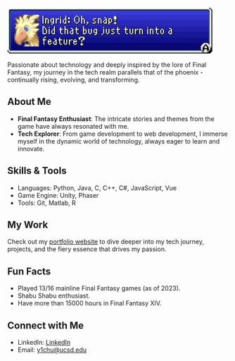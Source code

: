 ![Phoenix Banner](https://github.com/y1chu/y1chu/blob/main/ff5-Ingrid%20Oh%20snap%20Did%20that%20bug%20just%20turn%20into%20a%20feature.png)

Passionate about technology and deeply inspired by the lore of Final Fantasy, my journey in the tech realm parallels that of the phoenix - continually rising, evolving, and transforming.

## About Me

- **Final Fantasy Enthusiast**: The intricate stories and themes from the game have always resonated with me.
- **Tech Explorer**: From game development to web development, I immerse myself in the dynamic world of technology, always eager to learn and innovate.

## Skills & Tools

- Languages: Python, Java, C, C++, C#, JavaScript, Vue
- Game Engine: Unity, Phaser
- Tools: Git, Matlab, R

## My Work

Check out my [portfolio website](https://y1chu.github.io/Phoenix/) to dive deeper into my tech journey, projects, and the fiery essence that drives my passion.

## Fun Facts

- Played 13/16 mainline Final Fantasy games (as of 2023).
- Shabu Shabu enthusiast.
- Have more than 15000 hours in Final Fantasy XIV.

## Connect with Me

- LinkedIn: [LinkedIn](https://www.linkedin.com/in/ying-chen-chu/)
- Email: y1chu@ucsd.edu
